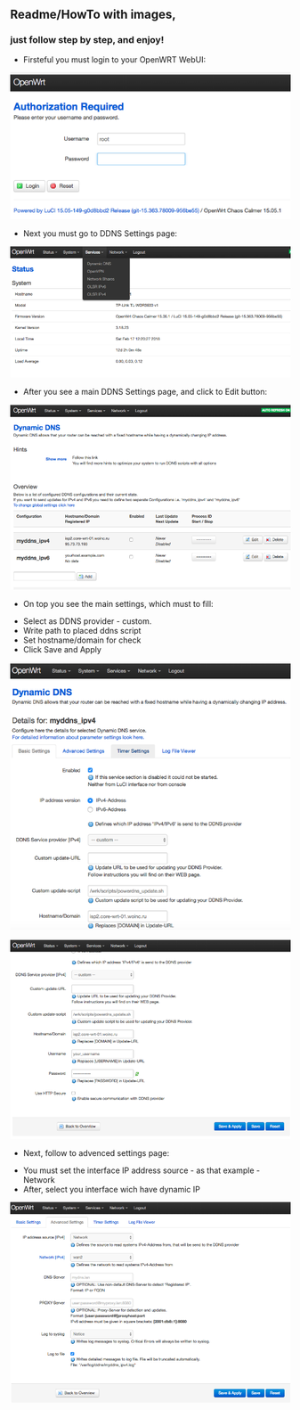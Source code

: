 ## Readme/HowTo with images, 

### just follow step by step, and enjoy!

- Firsteful you must login to your OpenWRT WebUI:

![login](https://github.com/westsouthnight/openwrt-powerdns-updater/blob/master/docs/images/login.png?raw=true)

- Next you must go to DDNS Settings page:

![select](https://github.com/westsouthnight/openwrt-powerdns-updater/blob/master/docs/images/select.png?raw=true?raw=true)

- After you see a main DDNS Settings page, and click to Edit button:

![ddns](https://github.com/westsouthnight/openwrt-powerdns-updater/blob/master/docs/images/ddns.png?raw=true?raw=true?raw=true)

- On top you see the main settings, which must to fill:

* Select as DDNS provider - custom.
* Write path to placed ddns script
* Set hostname/domain for check
* Click Save and Apply

![main_settings_1](https://github.com/westsouthnight/openwrt-powerdns-updater/blob/master/docs/images/main_settings_1.png?raw=true?raw=true?raw=true?raw=true)

![main_settings_2](https://github.com/westsouthnight/openwrt-powerdns-updater/blob/master/docs/images/main_settings_1_2.png?raw=true?raw=true?raw=true?raw=true)

- Next, follow to advenced settings page:

* You must set the interface IP address source - as that example - Network
* After, select you interface wich have dynamic IP

![advanced_settings](https://github.com/westsouthnight/openwrt-powerdns-updater/blob/master/docs/images/advanced_settings.png?raw=true?raw=true?raw=true?raw=true)
